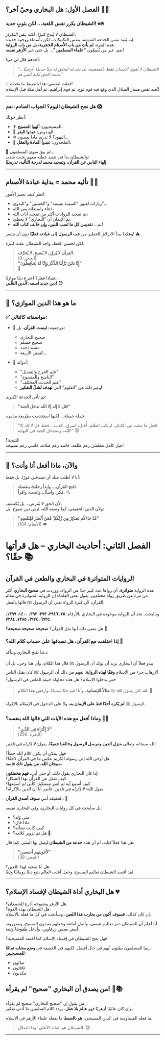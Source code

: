 ## الفصل الأول: هل البخاري وحيٌ آخر؟ 🤔📜

### الشيطان يكرر نفس اللعبة... لكن بثوبٍ جديد! 💀🔥

الشيطان لا يُبدع كثيرًا، لكنه *يتقن التكرار*.  
إنه يُعيد نفس الخدعة القديمة، بنفس التكتيكات، لكن بأسماء ووجوه جديدة.  
هذه المرة، **لم يأتِ من باب الأصنام الحجرية، بل من باب الرواية**.  
نعم، عبر من يُسمَّون **"علماء المسلمين"**... بل حتى عبر **الأزهر نفسه**!

أحدهم قال لي مرةً:  
> *"الشيطان لا يُغوي الإنسان فقط بالمعصية، بل يخدعه ليخلق له دينًا جديدًا، أرضيًا... يشبه الحق لكنه ليس هو."*

💡 فقلت لنفسي: هذا بالضبط ما يحدث!  
نُعيد نفس مسار الضلال الذي وقع فيه قوم نوح، ثم قوم إبراهيم، ثم أهل مكة قبل الإسلام!

---

### هل نجح الشيطان اليوم؟ الجواب الصادم: نعم 😱

أنظر حولك:

- ✝️ المسيحيون: **ألهوا المسيح.**  
- 🐄 الهندوس: **عبدوا البقر.**  
- ✡️ اليهود؟ لا ندري ماذا يعبدون...  
- 🔬 الملحدون: **عبدوا المادة والعقل.**

👀 لم يبقَ سوى المسلمون...  
والشيطان بدأ في تنفيذ خطته معهم بخبث شديد:  
**إلهاء الناس عن القرآن، وتمجيد محمد لدرجة التأليه، تدريجيًا.**

---

## تأليه محمد = بداية عبادة الأصنام 🕋🚨

انظر كيف تسير الأمور:

- زيارات لقبور "السيدة نفيسة" و"الحسين" و"البدوي"...  
- دعاء واستغاثة بغير الله،  
- ثم تمجيد للروايات أكثر من تمجيد آيات الله،  
- ثم الإيمان أن "البخاري" لا يخطئ،  
- ثم... **تقديس كل ما نُسب للنبي، وإن خالف كتاب الله!**

وهكذا يبدأ الانزلاق الخطير من **حب الرسول** إلى **عبادته فعليًا** دون أن نشعر! ⚠️

لكن لحسن الحظ، واجه الشيطان عقبة كبيرة:

> **القرآن لا يُزوَّر، لا يُنسخ، لا يُحرَّف.**  
(الحجر: 9)  
> **"إِنَّا نَحْنُ نَزَّلْنَا الذِّكْرَ وَإِنَّا لَهُ لَحَافِظُونَ"**  
📖

فماذا فعل؟ اخترع دينًا موازيًا...  
**دين جديد اسمه: الدين السُّني!** 😈

---

## 🧪 ما هو هذا الدين الموازي؟

### ✅ مواصفاته كالتالي:

- 📕 مرجعيته: **ليست القرآن**، بل:
  - صحيح البخاري  
  - صحيح مسلم  
  - مسند أحمد  
  - السنن الأربعة...

- 🧠 أدواته:
  - "علم الجرح والتعديل"  
  - "الناسخ والمنسوخ"  
  - "علم الحديث المختلف"  
  - وغير ذلك من "العلوم" التي **تهدف لشلّ التفكير!**

ثم تأتي الخدعة الكبرى:

> **"قل لا إله إلا الله تدخل الجنة!"**

جملة جميلة… لكنها استخدمت بطريقة مدمرة:  
> "افعل ما شئت من الكبائر، ارتكب الظلم، أُقتل، اسرق، اكذب... فقط قل لا إله إلا الله، وستدخل الجنة في النهاية!" 😈

النتيجة؟  
جيل كامل مطمئن رغم ظلمه، فاسد رغم صلاته، قاسي رغم تسبيحه!

---

## 💬 والآن، ماذا أفعل أنا وأنت؟

أنا لا أطلب منك أن تصدقني فورًا، بل فقط:

> **افتح القرآن... وابدأ رحلتك بنفسك.**  
> **فكر، واسأل، وابحث، واقرأ.** 🔍

لأن الحق لا يُفرض... بل يُكتشف.  
ولأن الدين الحقيقي، كما وصفه الله، ليس دين شيوخ، بل:

> **"قَدْ جَاءَكُم بَصَائِرُ مِن رَّبِّكُمْ ۖ فَمَنْ أَبْصَرَ فَلِنَفْسِهِ"**  
(الأنعام: 104) 👁️


# الفصل الثاني: أحاديث البخاري – هل قرأتها حقًا؟ 📚

## الروايات المتواترة في البخاري والطعن في القرآن

هذه الرواية **متواترة**، أي رواها عدد كبير جدًا من الرواة، ووردت في **صحيح البخاري** أكثر من مرة عن طريق رواة مختلفين. يقول بعض العلماء إن الرواية المتواترة في مقام القرآن، لأن كثرة الرواة تعني أن الرسول ﷺ قالها بالفعل.

وبالبحث، نجد أن الرواية موجودة في البخاري بالأرقام:
**٢٥، ٢٩٤٦، ٣٩٣، ٣٩٢، ١٤٠٠، ١٣٩٩، ٦٩٢٥، ٦٩٢٤، ٧٢٨٥، ٧٢٨٤**.

هل معنى ذلك أنها مثل القرآن؟ **صحيحة صحيحة صحيحة؟** 🤔

### إذا اختلفت مع القرآن، هل نصدقها على حساب كلام الله؟ 🛑

دعنا نفتح البخاري ونتأكد:

يبدو فعلاً أن البخاري يريد أن يؤكد أن الرسول ﷺ قال هذا الكلام، وأن هذا وحي، بل أن الإرهاب جزء من الإسلام **وفقًا لهذه الرواية**. نفهم من ذلك أن الرسول ﷺ كان يقتل الناس حتى يدخلوا الإسلام؟ هل هذه محاولة خبيثة للطعن في الرسول؟

> لقد كان رسول الله ﷺ **مثالاً للإنسانية**، وأنا أحبه حبًا شديدًا، وأرفض هذا الكلام. 💖

الرسول ﷺ **لم يُكره أحدًا قط على الإيمان به**، ولا على الدخول في الإسلام بالإكراه.

### وماذا أفعل مع هذه الآيات التي قالها الله بنفسه؟ 🤷‍♂️

> **"لَا إِكْرَاهَ فِي الدِّينِ"**  
(البقرة: 256)

الله سبحانه وتعالى **منزل الدين ومرسل الرسول وخالقنا جميعًا**، يقول: *لا إكراه في الدين*.

فهل يمكن أن يكون كلام الله خطأ؟  
هل أوحى الله إلى رسوله الكريم عكس ما في القرآن لاحقًا؟  
**سبحان الله، من يقول ذلك فاسد.**

إذا كان البخاري يقول ذلك، أو حتى أبي، **فهم مخطئون**.  
كيف نغفل عن القرآن بهذا الشكل؟  
كيف أسمع آية ثم أصر مستكبرًا كأني لم أسمعها؟  
يقول الله: *لا إكراه في الدين*، فأصر أنا أن الدين بالإكراه؟  

الحقيقة أنني **سوف أصدق القرآن**. 📖

بل سأبحث في كل روايات البخاري، وفي البخاري نفسه:  
- متى وُلد؟
- ماذا قال؟
- كيف كانت نشأته؟
- هل تم تزوير كلامه؟ 🤨

هل هذا فعلاً كتابه، أم أن هذه **خدعة من الشيطان** ليضل بها البشر، كما قال:

> **"لأغوينهم أجمعين"**  
(الحجر: 39)

هل أنا ضحية لهذا اللعين؟  
لقد أفسد الشيطان تعاليم المسيح، وجعل أغلب العالم يتبع دينًا رومانيًا وثنيًا.

---

## هل البخاري أداة الشيطان لإفساد الإسلام؟ 💔

هل الأزهر وشيوخه أذرع للشيطان؟  
هل الشيطان بهذه القوة؟  
إن كان كذلك، **فسوف أكون من يحارب هذا اللعين**، وسأبحث في كل ما فعله بالإسلام.

أنا أعلم أن الشيطان دمر تعاليم عيسى، وأضل أتباعه وجعلهم يعبدون المسيح، ويصورونه أبيض بعينين زرقاوين، وأدخل طقوسًا وثنية.

فهل نجح الشيطان في إفساد الإسلام كما أفسد المسيحية؟

ربما المسلمون يظنون أنهم في حال أفضل، لكنهم في الحقيقة في **وضع مشابه تمامًا للمسيحيين**:  
- ضالون  
- غافلون  
- مكذبون

## من يصدق أن البخاري "صحيح" لم يقرأه! 🧠📚

من يقول إن "صحيح البخاري" صحيح لم يقرأه.  
وإن كان عالمًا أزهريًا فهو **عالم بلا عقل**، يردد كلام السابقين بلا أدنى تفكير.

ما فعله القساوسة في الدين المسيحي، **هو بالضبط** ما يفعله علماء الأزهر في الإسلام.

> الشيطان هو القائد الأعلى لهذا الضلال. 😈

---
